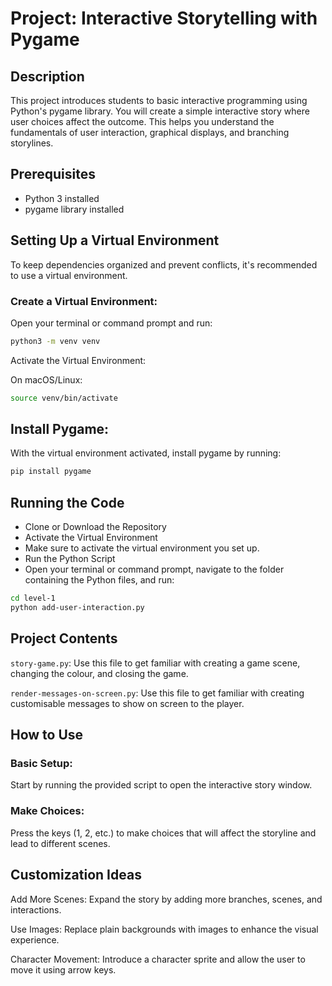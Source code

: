 # Project: Interactive Storytelling with Pygame

## Description
This project introduces students to basic interactive programming using Python's pygame library. You will create a simple interactive story where user choices affect the outcome. This helps you understand the fundamentals of user interaction, graphical displays, and branching storylines.

## Prerequisites

- Python 3 installed
- pygame library installed

## Setting Up a Virtual Environment
To keep dependencies organized and prevent conflicts, it's recommended to use a virtual environment.

### Create a Virtual Environment:
Open your terminal or command prompt and run:
```bash
python3 -m venv venv
```

Activate the Virtual Environment:

On macOS/Linux:
```bash
source venv/bin/activate
```

## Install Pygame:
With the virtual environment activated, install pygame by running:
```bash
pip install pygame
```

## Running the Code

- Clone or Download the Repository
- Activate the Virtual Environment
- Make sure to activate the virtual environment you set up.
- Run the Python Script
- Open your terminal or command prompt, navigate to the folder containing the Python files, and run:
```bash
cd level-1
python add-user-interaction.py
```

## Project Contents

`story-game.py`: Use this file to get familiar with creating a game scene, changing the colour, and closing the game.

`render-messages-on-screen.py`: Use this file to get familiar with creating customisable messages to show on screen to the player.



## How to Use

### Basic Setup: 
Start by running the provided script to open the interactive story window.

### Make Choices: 
Press the keys (1, 2, etc.) to make choices that will affect the storyline and lead to different scenes.

## Customization Ideas

Add More Scenes: Expand the story by adding more branches, scenes, and interactions.

Use Images: Replace plain backgrounds with images to enhance the visual experience.

Character Movement: Introduce a character sprite and allow the user to move it using arrow keys.